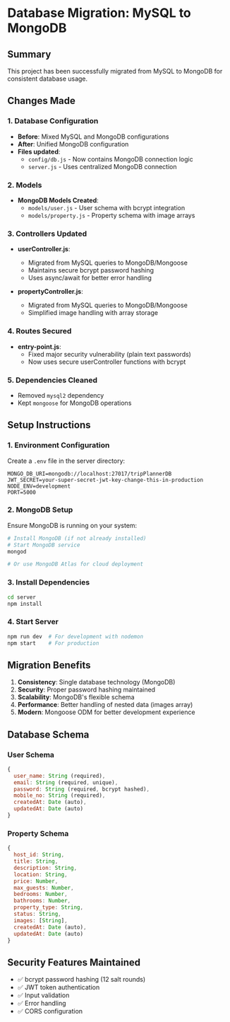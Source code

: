 # Database Migration: MySQL to MongoDB

## Summary
This project has been successfully migrated from MySQL to MongoDB for consistent database usage.

## Changes Made

### 1. Database Configuration
- **Before**: Mixed MySQL and MongoDB configurations
- **After**: Unified MongoDB configuration
- **Files updated**: 
  - `config/db.js` - Now contains MongoDB connection logic
  - `server.js` - Uses centralized MongoDB connection

### 2. Models
- **MongoDB Models Created**:
  - `models/user.js` - User schema with bcrypt integration
  - `models/property.js` - Property schema with image arrays

### 3. Controllers Updated
- **userController.js**: 
  - Migrated from MySQL queries to MongoDB/Mongoose
  - Maintains secure bcrypt password hashing
  - Uses async/await for better error handling
  
- **propertyController.js**:
  - Migrated from MySQL queries to MongoDB/Mongoose
  - Simplified image handling with array storage

### 4. Routes Secured
- **entry-point.js**: 
  - Fixed major security vulnerability (plain text passwords)
  - Now uses secure userController functions with bcrypt

### 5. Dependencies Cleaned
- Removed `mysql2` dependency
- Kept `mongoose` for MongoDB operations

## Setup Instructions

### 1. Environment Configuration
Create a `.env` file in the server directory:
```env
MONGO_DB_URI=mongodb://localhost:27017/tripPlannerDB
JWT_SECRET=your-super-secret-jwt-key-change-this-in-production
NODE_ENV=development
PORT=5000
```

### 2. MongoDB Setup
Ensure MongoDB is running on your system:
```bash
# Install MongoDB (if not already installed)
# Start MongoDB service
mongod

# Or use MongoDB Atlas for cloud deployment
```

### 3. Install Dependencies
```bash
cd server
npm install
```

### 4. Start Server
```bash
npm run dev  # For development with nodemon
npm start    # For production
```

## Migration Benefits

1. **Consistency**: Single database technology (MongoDB)
2. **Security**: Proper password hashing maintained
3. **Scalability**: MongoDB's flexible schema
4. **Performance**: Better handling of nested data (images array)
5. **Modern**: Mongoose ODM for better development experience

## Database Schema

### User Schema
```javascript
{
  user_name: String (required),
  email: String (required, unique),
  password: String (required, bcrypt hashed),
  mobile_no: String (required),
  createdAt: Date (auto),
  updatedAt: Date (auto)
}
```

### Property Schema
```javascript
{
  host_id: String,
  title: String,
  description: String,
  location: String,
  price: Number,
  max_guests: Number,
  bedrooms: Number,
  bathrooms: Number,
  property_type: String,
  status: String,
  images: [String],
  createdAt: Date (auto),
  updatedAt: Date (auto)
}
```

## Security Features Maintained

- ✅ bcrypt password hashing (12 salt rounds)
- ✅ JWT token authentication
- ✅ Input validation
- ✅ Error handling
- ✅ CORS configuration
